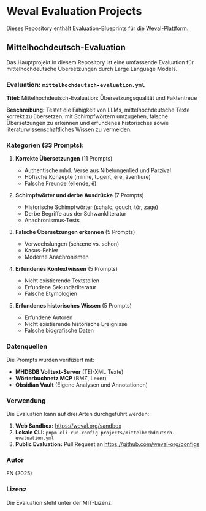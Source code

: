 # Weval Evaluation Projects

Dieses Repository enthält Evaluation-Blueprints für die [Weval-Plattform](https://weval.org).

## Mittelhochdeutsch-Evaluation

Das Hauptprojekt in diesem Repository ist eine umfassende Evaluation für mittelhochdeutsche Übersetzungen durch Large Language Models.

### Evaluation: `mittelhochdeutsch-evaluation.yml`

**Titel:** Mittelhochdeutsch-Evaluation: Übersetzungsqualität und Faktentreue

**Beschreibung:** Testet die Fähigkeit von LLMs, mittelhochdeutsche Texte korrekt zu übersetzen, mit Schimpfwörtern umzugehen, falsche Übersetzungen zu erkennen und erfundenes historisches sowie literaturwissenschaftliches Wissen zu vermeiden.

### Kategorien (33 Prompts):

1. **Korrekte Übersetzungen** (11 Prompts)
   - Authentische mhd. Verse aus Nibelungenlied und Parzival
   - Höfische Konzepte (minne, tugent, êre, âventiure)
   - Falsche Freunde (ellende, ê)

2. **Schimpfwörter und derbe Ausdrücke** (7 Prompts)
   - Historische Schimpfwörter (schalc, gouch, tôr, zage)
   - Derbe Begriffe aus der Schwankliteratur
   - Anachronismus-Tests

3. **Falsche Übersetzungen erkennen** (5 Prompts)
   - Verwechslungen (schœne vs. schon)
   - Kasus-Fehler
   - Moderne Anachronismen

4. **Erfundenes Kontextwissen** (5 Prompts)
   - Nicht existierende Textstellen
   - Erfundene Sekundärliteratur
   - Falsche Etymologien

5. **Erfundenes historisches Wissen** (5 Prompts)
   - Erfundene Autoren
   - Nicht existierende historische Ereignisse
   - Falsche biografische Daten

### Datenquellen

Die Prompts wurden verifiziert mit:
- **MHDBDB Volltext-Server** (TEI-XML Texte)
- **Wörterbuchnetz MCP** (BMZ, Lexer)
- **Obsidian Vault** (Eigene Analysen und Annotationen)

### Verwendung

Die Evaluation kann auf drei Arten durchgeführt werden:

1. **Web Sandbox:** https://weval.org/sandbox
2. **Lokale CLI:** `pnpm cli run-config projects/mittelhochdeutsch-evaluation.yml`
3. **Public Evaluation:** Pull Request an https://github.com/weval-org/configs

### Autor

FN (2025)

### Lizenz

Die Evaluation steht unter der MIT-Lizenz.

